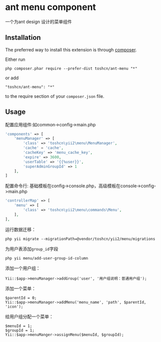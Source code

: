 ant menu component
==================
一个为ant design 设计的菜单组件

Installation
------------

The preferred way to install this extension is through [composer](http://getcomposer.org/download/).

Either run

```
php composer.phar require --prefer-dist toshcn/ant-menu "*"
```

or add

```
"toshcn/ant-menu": "*"
```

to the require section of your `composer.json` file.


Usage
-----

配置应用组件:如common->config->main.php

```php
'components' => [
    'menuManager' => [
        'class' => 'toshcn\yii2\menu\MenuManager',
        'cache' = 'cache',
        'cacheKey' => 'menu_cache_key',
        'expire' => 3600,
        'userTable' => '{{%user}}',
        'superAdminGroupId' => 1
    ],
]
```

配置命令行: 基础模板在config->console.php，高级模板在console->config->main.php
```php
'controllerMap' => [
    'menu' => [
        'class' => 'toshcn\yii2\menu\commands\Menu',
    ],
],
```

运行数据迁移：
```
php yii migrate --migrationPath=@vendor/toshcn/yii2/menu/migrations
```

为用户表添加`group_id`字段
```
php yii menu/add-user-group-id-column
```

添加一个用户组：
```
Yii::$app->menuManager->addGroup('user', '用户组说明：普通用户组');
```

添加一个菜单：
```
$parentId = 0;
Yii::$app->menuManager->addMenu('menu_name', 'path', $parentId, 'icon');
```

给用户组分配一个菜单：
```
$menuId = 1;
$groupId = 1;
Yii::$app->menuManger->assignMenu($menuId, $groupId);
```
